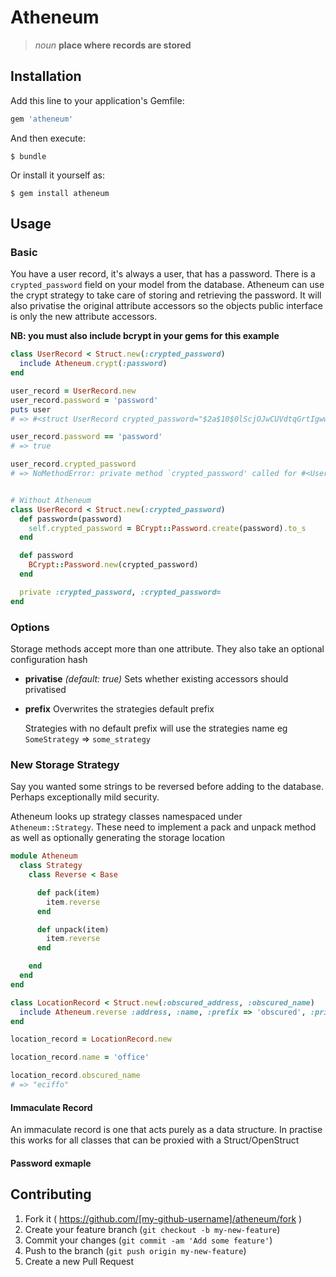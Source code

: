 # Atheneum
> *noun* **place where records are stored**



## Installation

Add this line to your application's Gemfile:

```ruby
gem 'atheneum'
```

And then execute:

    $ bundle

Or install it yourself as:

    $ gem install atheneum

## Usage
### Basic

You have a user record, it's always a user, that has a password. There is a `crypted_password` field on your model from the database. Atheneum can use the crypt strategy to take care of storing and retrieving the password. It will also privatise the original attribute accessors so the objects public interface is only the new attribute accessors.

**NB: you must also include bcrypt in your gems for this example**

```rb
class UserRecord < Struct.new(:crypted_password)
  include Atheneum.crypt(:password)
end

user_record = UserRecord.new
user_record.password = 'password'
puts user
# => #<struct UserRecord crypted_password="$2a$10$0lScjOJwCUVdtqGrtIgww.RbvVWXGPD.oISi4DBcIgK3f3YO66aju">

user_record.password == 'password'
# => true

user_record.crypted_password
# => NoMethodError: private method `crypted_password' called for #<UserRecord:0x0000000236f9f0>


# Without Atheneum
class UserRecord < Struct.new(:crypted_password)
  def password=(password)
    self.crypted_password = BCrypt::Password.create(password).to_s
  end

  def password
    BCrypt::Password.new(crypted_password)
  end

  private :crypted_password, :crypted_password=
end
```
### Options

Storage methods accept more than one attribute. They also take an optional configuration hash

- **privatise** *(default: true)* Sets whether existing accessors should privatised

- **prefix** Overwrites the strategies default prefix

  Strategies with no default prefix will use the strategies name eg `SomeStrategy` => `some_strategy`

### New Storage Strategy

Say you wanted some strings to be reversed before adding to the database. Perhaps exceptionally mild security.

Atheneum looks up strategy classes namespaced under `Atheneum::Strategy`. These need to implement a pack and unpack method as well as optionally generating the storage location

```rb
module Atheneum
  class Strategy
    class Reverse < Base

      def pack(item)
        item.reverse
      end

      def unpack(item)
        item.reverse
      end

    end
  end
end

class LocationRecord < Struct.new(:obscured_address, :obscured_name)
  include Atheneum.reverse :address, :name, :prefix => 'obscured', :privatise => false
end

location_record = LocationRecord.new

location_record.name = 'office'

location_record.obscured_name
# => "eciffo"
```

#### Immaculate Record

An immaculate record is one that acts purely as a data structure. In practise this works for all classes that can be proxied with a Struct/OpenStruct

#### Password exmaple

## Contributing

1. Fork it ( https://github.com/[my-github-username]/atheneum/fork )
2. Create your feature branch (`git checkout -b my-new-feature`)
3. Commit your changes (`git commit -am 'Add some feature'`)
4. Push to the branch (`git push origin my-new-feature`)
5. Create a new Pull Request
